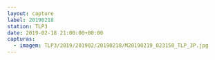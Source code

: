 ```yaml
---
layout: capture
label: 20190218
station: TLP3
date: 2019-02-18 21:00:00+00:00
capturas:
  - imagem: TLP3/2019/201902/20190218/M20190219_023150_TLP_3P.jpg
---
```

